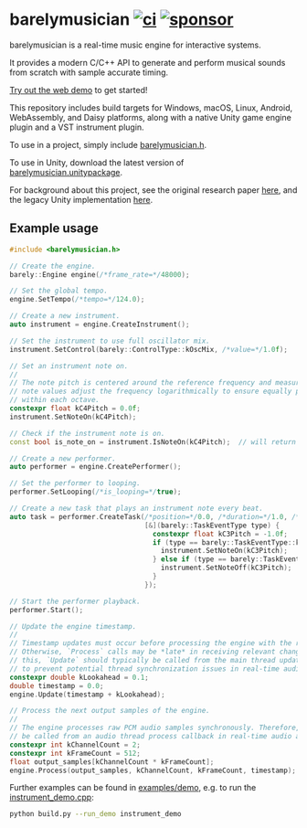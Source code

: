 barelymusician
[![ci](https://github.com/anokta/barelymusician/actions/workflows/ci.yml/badge.svg)](https://github.com/anokta/barelymusician/actions/workflows/ci.yml)
[![sponsor](https://img.shields.io/static/v1?label=sponsor&message=%E2%9D%A4&logo=GitHub&color=%23fe8e86)](https://github.com/sponsors/anokta)
==============

barelymusician is a real-time music engine for interactive systems.

It provides a modern C/C++ API to generate and perform musical sounds from scratch with sample
accurate timing.

[Try out the web demo](http://barelymusician.com) to get started!

This repository includes build targets for Windows, macOS, Linux, Android, WebAssembly, and Daisy
platforms, along with a native Unity game engine plugin and a VST instrument plugin.

To use in a project, simply include [barelymusician.h](include/barelymusician.h).

To use in Unity, download the latest version of
[barelymusician.unitypackage](https://github.com/anokta/barelymusician/releases/latest/download/barelymusician.unitypackage).

For background about this project, see the original research paper
[here](http://www.aes.org/e-lib/browse.cfm?elib=17598), and the legacy Unity implementation
[here](https://github.com/anokta/barelyMusicianLegacy).

Example usage
-------------

```cpp
#include <barelymusician.h>

// Create the engine.
barely::Engine engine(/*frame_rate=*/48000);

// Set the global tempo.
engine.SetTempo(/*tempo=*/124.0);

// Create a new instrument.
auto instrument = engine.CreateInstrument();

// Set the instrument to use full oscillator mix.
instrument.SetControl(barely::ControlType::kOscMix, /*value=*/1.0f);

// Set an instrument note on.
//
// The note pitch is centered around the reference frequency and measured in octaves. Fractional
// note values adjust the frequency logarithmically to ensure equally perceived pitch intervals
// within each octave.
constexpr float kC4Pitch = 0.0f;
instrument.SetNoteOn(kC4Pitch);

// Check if the instrument note is on.
const bool is_note_on = instrument.IsNoteOn(kC4Pitch);  // will return true.

// Create a new performer.
auto performer = engine.CreatePerformer();

// Set the performer to looping.
performer.SetLooping(/*is_looping=*/true);

// Create a new task that plays an instrument note every beat.
auto task = performer.CreateTask(/*position=*/0.0, /*duration=*/1.0, /*priority=*/0,
                                 [&](barely::TaskEventType type) {
                                   constexpr float kC3Pitch = -1.0f;
                                   if (type == barely::TaskEventType::kBegin) {
                                     instrument.SetNoteOn(kC3Pitch);
                                   } else if (type == barely::TaskEventType::kEnd) {
                                     instrument.SetNoteOff(kC3Pitch);
                                   }
                                 });

// Start the performer playback.
performer.Start();

// Update the engine timestamp.
//
// Timestamp updates must occur before processing the engine with the respective timestamps.
// Otherwise, `Process` calls may be *late* in receiving relevant changes to the engine. To address
// this, `Update` should typically be called from the main thread update callback using a lookahead
// to prevent potential thread synchronization issues in real-time audio applications.
constexpr double kLookahead = 0.1;
double timestamp = 0.0;
engine.Update(timestamp + kLookahead);

// Process the next output samples of the engine.
//
// The engine processes raw PCM audio samples synchronously. Therefore, `Process` should typically
// be called from an audio thread process callback in real-time audio applications.
constexpr int kChannelCount = 2;
constexpr int kFrameCount = 512;
float output_samples[kChannelCount * kFrameCount];
engine.Process(output_samples, kChannelCount, kFrameCount, timestamp);
```

Further examples can be found in [examples/demo](examples/demo), e.g. to run the
[instrument_demo.cpp](examples/demo/instrument_demo.cpp):

```sh
python build.py --run_demo instrument_demo
```
